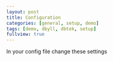 ```yaml
---
layout: post
title: Configuration
categories: [general, setup, demo]
tags: [demo, dbyll, dbtek, setup]
fullview: true
---
```


In your config file change these settings

<!-- {% highlight yaml %}
title: dbyll
author:  
  name: yourname  
  email: youremail  
  github: asd123  
  twitter: asd123  
  pinterest: asd123  
  linkedin: asd123  
  resume: asd123  
  bio: Your stylish,  minimalist theme!  
  email_md5: md5ofemail  
{% endhighlight %} -->